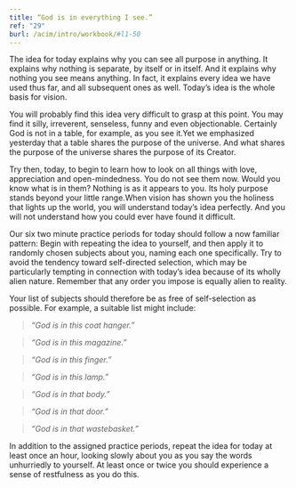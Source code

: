```yaml
---
title: “God is in everything I see.”
ref: "29"
burl: /acim/intro/workbook/#l1-50
---
```


The idea for today explains why you can see all purpose in anything. It
explains why nothing is separate, by itself or in itself. And it
explains why nothing you see means anything. In fact, it explains every
idea we have used thus far, and all subsequent ones as well. Today’s
idea is the whole basis for vision.

You will probably find this idea very difficult to grasp at this point.
You may find it silly, irreverent, senseless, funny and even
objectionable. Certainly God is not in a table, for example, as you see
it.Yet we emphasized yesterday that a table shares the purpose of the
universe. And what shares the purpose of the universe shares the purpose
of its Creator.

Try then, today, to begin to learn how to look on all things with love,
appreciation and open-mindedness. You do not see them now. Would you
know what is in them? Nothing is as it appears to you. Its holy purpose
stands beyond your little range.When vision has shown you the holiness
that lights up the world, you will understand today’s idea perfectly.
And you will not understand how you could ever have found it difficult.

Our six two minute practice periods for today should follow a now
familiar pattern: Begin with repeating the idea to yourself, and then
apply it to randomly chosen subjects about you, naming each one
specifically. Try to avoid the tendency toward self-directed selection,
which may be particularly tempting in connection with today’s idea
because of its wholly alien nature. Remember that any order you impose
is equally alien to reality.

Your list of subjects should therefore be as free of self-selection as
possible. For example, a suitable list might include:

> *“God is in this coat hanger.”*

> *“God is in this magazine.”*

> *“God is in this finger.”*

> *“God is in this lamp.”*

> *“God is in that body.”*

> *“God is in that door.”*

> *“God is in that wastebasket.”*

In addition to the assigned practice periods, repeat the idea for today
at least once an hour, looking slowly about you as you say the words
unhurriedly to yourself. At least once or twice you should experience a
sense of restfulness as you do this.

